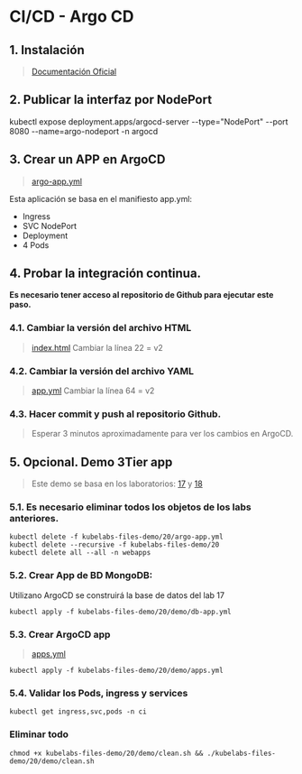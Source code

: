 # CI/CD - Argo CD <!-- omit in TOC -->

## 1. Instalación
>[Documentación Oficial](https://argo-cd.readthedocs.io/en/stable/getting_started/)


## 2. Publicar la interfaz por NodePort

kubectl expose deployment.apps/argocd-server --type="NodePort" --port 8080 --name=argo-nodeport -n argocd

## 3. Crear un APP en ArgoCD
> [argo-app.yml](./kubelabs-files-demo/20/argo-app.yml)

Esta aplicación se basa en el manifiesto app.yml:

- Ingress
- SVC NodePort
- Deployment
- 4 Pods

## 4. Probar la integración continua.
**Es necesario tener acceso al repositorio de Github para ejecutar este paso.**
### 4.1. Cambiar la versión del archivo HTML
>[index.html](./kubelabs-files-demo/20/index.html)
> Cambiar la línea 22 = v2

### 4.2. Cambiar la versión del archivo YAML
> [app.yml](./kubelabs-files-demo/20/app.yml)
> Cambiar la línea 64 = v2

### 4.3. Hacer commit y push al repositorio Github.
> Esperar 3 minutos aproximadamente para ver los cambios en ArgoCD.



## 5. Opcional. Demo 3Tier app
> Este demo se basa en los laboratorios: [17](./17.StatefulSet.md) y [18](./18.Full_Demo.md)

### 5.1. Es necesario eliminar todos los objetos de los labs anteriores.
```vim
kubectl delete -f kubelabs-files-demo/20/argo-app.yml
kubectl delete --recursive -f kubelabs-files-demo/20
kubectl delete all --all -n webapps
```

### 5.2. Crear App de BD MongoDB:
Utilizano ArgoCD se construirá la base de datos del lab 17
```vim
kubectl apply -f kubelabs-files-demo/20/demo/db-app.yml
```
### 5.3. Crear ArgoCD app
>[apps.yml](./kubelabs-files-demo/20/demo/apps.yml)
```vim
kubectl apply -f kubelabs-files-demo/20/demo/apps.yml
```
### 5.4. Validar los Pods, ingress y services
```vim
kubectl get ingress,svc,pods -n ci
```

### Eliminar todo
```vim
chmod +x kubelabs-files-demo/20/demo/clean.sh && ./kubelabs-files-demo/20/demo/clean.sh
```

